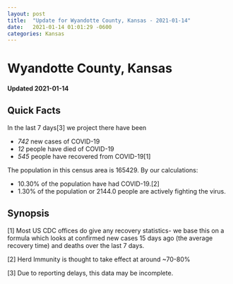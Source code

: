 ```yaml
---
layout: post
title:  "Update for Wyandotte County, Kansas - 2021-01-14"
date:   2021-01-14 01:01:29 -0600
categories: Kansas
---
```


# Wyandotte County, Kansas
#### Updated 2021-01-14

## Quick Facts

In the last 7 days[3] we project there have been
- *742* new cases of COVID-19
- *12* people have died of COVID-19
- *545* people have recovered from COVID-19[1]

The population in this census area is 165429. By our calculations:
- 10.30% of the population have had COVID-19.[2]
- 1.30% of the population or 2144.0 people are actively fighting the virus.

## Synopsis




[1] Most US CDC offices do give any recovery statistics- we base this on a formula which looks at confirmed new cases
15 days ago (the average recovery time) and deaths over the last 7 days.

[2] Herd Immunity is thought to take effect at around ~70-80%

[3] Due to reporting delays, this data may be incomplete.
 
    